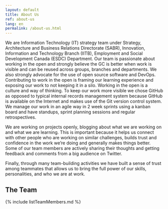 ```yaml
---
layout: default
title: About Us
ref: about-us
lang: en
permalink: /about-us.html
---
```


We are Information Technology (IT) strategy team under Strategy, Architecture and Business Relations Directorate (SABR), Innovation, Information and Technology Branch (IITB), Employment and Social Development  Canada (ESDC) Department.
Our team is passionate about working in the open and strongly believe the GC is better when work is visible and can be reused across groups, branches and departments.
We also strongly advocate for the use of open source software and DevOps. 
Contributing to work in the open is framing our learning experience and exposing our work to not keeping it in a silo. 
Working in the open is a culture and way of thinking.
To keep our work more visible we chose GitHub as opposed to typical internal records management system because GitHub is available on the Internet and makes use of the Git version control system. 
We manage our work in an agile way in 2 week sprints using a kanban board and have standups, sprint planning sessions and regular retrospectives.

We are working on projects openly, blogging about what we are working on and what we are learning.
This is important because it helps us connect with other people who are working on similar challenges, builds trust and confidence in the work we’re doing and generally makes things better. 
Some of our team members are actively sharing their thoughts and getting feedback and comments from a big audience on Twitter.

Finally, through many team-building activities we have built a sense of trust among teammates that allows us to bring the full power of our skills, personalities, and who we are at work.

## The Team

{% include listTeamMembers.md %}
